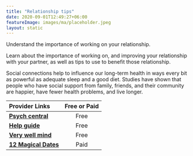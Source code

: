 ```yaml
---
title: "Relationship tips"
date: 2020-09-01T12:49:27+06:00
featureImage: images/ma/placeholder.jpeg
layout: static
---
```


Understand the importance of working on your relationship.

Learn about the importance of working on, and improving your relationship with your partner, as well as tips to use to benefit those relationship.

Social connections help to influence our long-term health in ways every bit as powerful as adequate sleep and a good diet. Studies have shown that people who have social support from family, friends, and their community are happier, have fewer health problems, and live longer.

| Provider Links      | Free or Paid  |  
| :-----------          | :--------------:      |  
| [**Psych central**](https://psychcentral.com/lib/simple-steps-to-improve-your-relationship#general-strategies) | Free | 
| [**Help guide**](https://www.helpguide.org/articles/relationships-communication/relationship-help.htm) | Free | 
| [**Very well mind**](https://www.verywellmind.com/7-surprising-ways-to-make-your-relationship-better-5094212) | Free | 
| [**12 Magical Dates**](https://www.12magicaldates.com/reignite-marriage-relationship?r_done=1) | Paid | 
  

<br/><br/>







